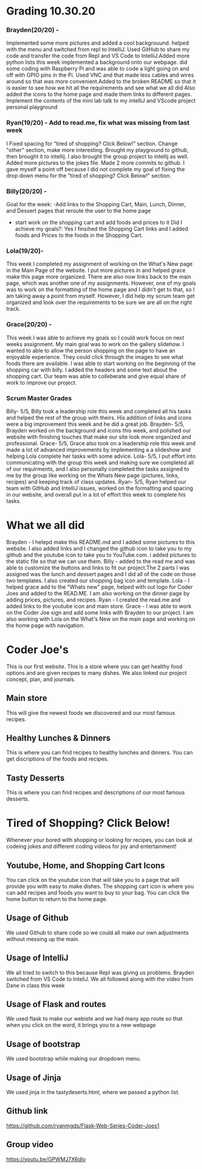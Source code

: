 # Grading 10.30.20 

### Brayden(20/20) -
Implemented some more pictures and added a cool backgrouund. helped with the menu and  switched from repl to IntelliJ. Used GitHub to share my code and transfer the code from Repl and VS Code to IntelliJ.Added more python lists this week
implemented a background onto our webpage. did some coding with Raspberry Pi and was able to code a light going on and off with GPIO pins in the Pi. Used VNC and that made less cables and wires around so that was more convenient.Added to the broken README so that it is easier to see how we hit all the requirements and see what we all did 
Also added the icons to the home page and made them links to different pages. Implement the contents of the mini lab talk to my intelliJ and VScode project personal playground


### Ryan(19/20) - Add to read.me, fix what was missing from last week
I Fixed spacing for “tired of shopping? Click Below!” section. Change "other" section, make more interesting. Brought my playground to github, then brought it to intellij. I also brought the group project to intellij as well. Added more pictures to the jokes file. Made 2 more commits to github. I gave myself a point off because I did not complete my goal  of fixing the drop down menu for the "tired of shopping? Click Below!" section.



### Billy(20/20) -
Goal for the week:
-Add links to the Shopping Cart, Main, Lunch, Dinner, and Dessert pages that reroute the user to the home page
- start work on the shopping cart and add foods and prices to it
Did I achieve my goals?: Yes I finsihed the Shopping Cart links and I added foods and Prices to the foods in the Shopping Cart. 


### Lola(19/20)- 

This week I completed my assignment of working on the What's New page in the Main Page of the website. I put more pictures in and helped grace make this page more organized. There are also now links back to the main page, which was another one of my assignments. However, one of my goals was to work on the formatting of the home page and I didn't get to that, so I am taking away a point from myself. However, I did help my scrum team get organized and look over the requirements to be sure we are all on the right track.

### Grace(20/20) - 
This week I was able to achieve my goals so I could work focus on next weeks assignment. My main goal was to work on the gallery slidehow. I wanted to able to allow the person shopping on the page to have an enjoyable experience. They could click through the images to see what foods there are available. I was able to start working on the beginning of the shopping car with billy. I added the headers and some text about the shopping cart. Our team was able to colleberate and give equal share of work to improve our project.

### Scrum Master Grades
Billy- 5/5, Billy took a leadership role this week and completed all his tasks and helped the rest of the group with theirs. His addition of links and icons were a big improvement this week and he did a great job.
Brayden- 5/5, Brayden worked on the background and icons this week, and polished our website with finishing touches that make our site look more organized and professional.
Grace- 5/5, Grace also took on a leadership role this week and made a lot of advanced improvements by implementing a a slideshow and helping Lola complete her tasks with some advice.
Lola- 5/5, I put effort into communicating with the group this week and making sure we completed all of our requirments, and I also personally completed the tasks assigned to me by the group like working on the Whats New page (pictures, links, recipes) and keeping track of class updates.
Ryan- 5/5, Ryan helped our team with GitHub and IntelliJ issues, worked on the formatting and spacing in our website, and overall put in a lot of effort this week to complete his tasks.



# What we all did
Brayden  -  I helepd make this README.md and I added some pictures to this website. I also added links and I changed the github icon to take you to my github and the youtube icon to take you to YouTube.com. i added pictures to the static file so that we can use them. 
Billy  -  added to the read me and was able to customize the buttons and links to fit our project.The 2 parts I was assigned was the lunch and dessert pages and I did all of the code on those two templates. I also created our shopping bag icon and template.
Lola  -  I helped grace add to the "Whats new" page, helped with out logo for Coder Joes and added to the READ.ME. I am also working on the dinner page by adding prices, pictures, and recipes.
Ryan  -  I created the read.me and added links to the youtube icon and main store.
Grace  -  I was able to work on the Coder Joe sign and add some links with Brayden to our project. I am also working with Lola on the What's New on the main page and working on the home page with navigation.

# Coder Joe's
This is our first website. This is a store where you can get healthy food options and are given recipes to many dishes. We also linked our project concept, plan, and journals.

## Main store
This will give the newest foods we discovered and our most famous recipes.

## Healthy Lunches & Dinners
This is where you can find recipes to healthy lunches and dinners. You can get discriptions of the foods and recipes.

## Tasty Desserts
This is where you can find recipes and descriptions of our most famous desserts.

# Tired of Shopping? Click Below!
Whenever your bored with shopping or looking for recipes, you can look at codeing jokes and different coding videos for joy and entertainment! 

## Youtube, Home, and Shopping Cart Icons
You can click on the youtube icon that will take you to a page that will provide you with easy to make dishes. The shopping cart icon is where you can add recipes and foods you want to buy to your bag. You can click the home button to return to the home page.





## Usage of Github
We used Github to share code so we could all make our own adjustments without messing up the main. 
## Usage of IntelliJ
We all tried to switch to this because Repl was giving us problems. Brayden switched from VS Code to InteliJ. We all followed along with the video from Dane in class this week
## Usage of Flask and routes
We used flask to make our webiste and we had many app.route so that when you click on the word, it brings you to a new webpage
## Usage of bootstrap
We used bootstrap while making our dropdown menu. 
## Usage of Jinja
We used jinja in the tastydeserts.html, where we passed a python list.
## Github link
https://github.com/ryanmgds/Flask-Web-Series-Coder-Joes1
## Group video 
https://youtu.be/GPWMJ7X6dlo 